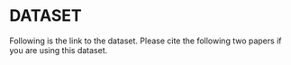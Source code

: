 # DATASET
Following is the link to the dataset.
Please cite the following two papers if you are using this dataset.
